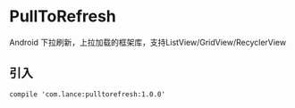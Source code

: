 # PullToRefresh

Android 下拉刷新，上拉加载的框架库，支持ListView/GridView/RecyclerView

## 引入

```
compile 'com.lance:pulltorefresh:1.0.0'
```
